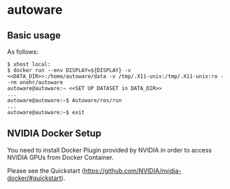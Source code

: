 autoware
===============

## Basic usage

As follows:

    $ xhost local:
    $ docker run --env DISPLAY=${DISPLAY} -v <<DATA_DIR>>:/home/autoware/data -v /tmp/.X11-unix:/tmp/.X11-unix:ro --rm onohr/autoware
    autoware@autoware:~ <<SET UP DATASET in DATA_DIR>>
    ...
    autoware@autoware:~$ Autoware/ros/run
    ...
    autoware@autoware:~$ exit


## NVIDIA Docker Setup

You need to install Docker Plugin provided by NVIDIA in order to access NVIDIA GPUs from Docker Container.

Please see the Quickstart (https://github.com/NVIDIA/nvidia-docker/#quickstart).
